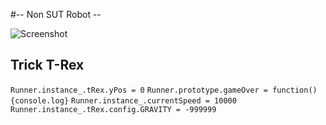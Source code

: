 #-- Non SUT Robot --

![Screenshot](/image/maxresdefault.jpg)

## Trick T-Rex

`Runner.instance_.tRex.yPos = 0`
`Runner.prototype.gameOver = function(){console.log}`
`Runner.instance_.currentSpeed = 10000`
`Runner.instance_.tRex.config.GRAVITY = -999999`

